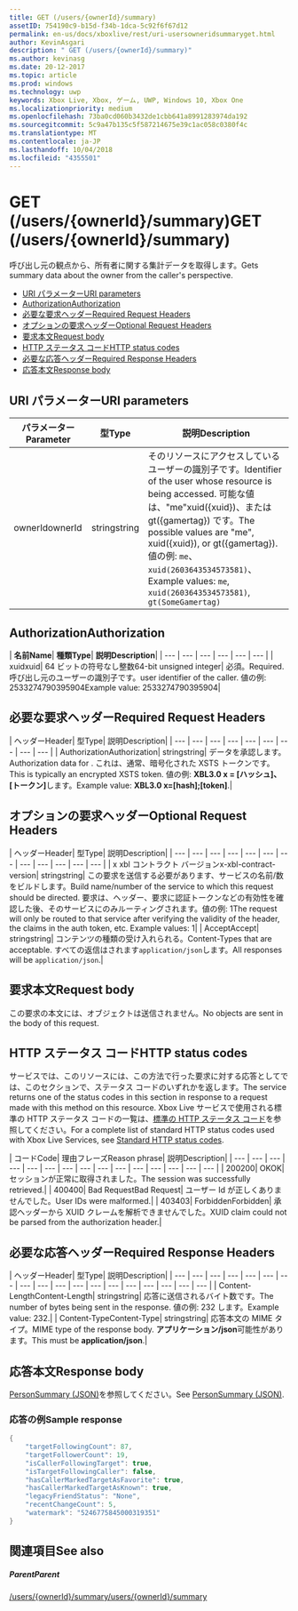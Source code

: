 ```yaml
---
title: GET (/users/{ownerId}/summary)
assetID: 754190c9-b15d-f34b-1dca-5c92f6f67d12
permalink: en-us/docs/xboxlive/rest/uri-usersowneridsummaryget.html
author: KevinAsgari
description: " GET (/users/{ownerId}/summary)"
ms.author: kevinasg
ms.date: 20-12-2017
ms.topic: article
ms.prod: windows
ms.technology: uwp
keywords: Xbox Live, Xbox, ゲーム, UWP, Windows 10, Xbox One
ms.localizationpriority: medium
ms.openlocfilehash: 73ba0cd060b3432de1cbb641a8991283974da192
ms.sourcegitcommit: 5c9a47b135c5f587214675e39c1ac058c0380f4c
ms.translationtype: MT
ms.contentlocale: ja-JP
ms.lasthandoff: 10/04/2018
ms.locfileid: "4355501"
---
```

# <a name="get-usersowneridsummary"></a><span data-ttu-id="00253-104">GET (/users/{ownerId}/summary)</span><span class="sxs-lookup"><span data-stu-id="00253-104">GET (/users/{ownerId}/summary)</span></span>
<span data-ttu-id="00253-105">呼び出し元の観点から、所有者に関する集計データを取得します。</span><span class="sxs-lookup"><span data-stu-id="00253-105">Gets summary data about the owner from the caller's perspective.</span></span>

  * [<span data-ttu-id="00253-106">URI パラメーター</span><span class="sxs-lookup"><span data-stu-id="00253-106">URI parameters</span></span>](#ID4EQ)
  * [<span data-ttu-id="00253-107">Authorization</span><span class="sxs-lookup"><span data-stu-id="00253-107">Authorization</span></span>](#ID4E2)
  * [<span data-ttu-id="00253-108">必要な要求ヘッダー</span><span class="sxs-lookup"><span data-stu-id="00253-108">Required Request Headers</span></span>](#ID4EBC)
  * [<span data-ttu-id="00253-109">オプションの要求ヘッダー</span><span class="sxs-lookup"><span data-stu-id="00253-109">Optional Request Headers</span></span>](#ID4EHD)
  * [<span data-ttu-id="00253-110">要求本文</span><span class="sxs-lookup"><span data-stu-id="00253-110">Request body</span></span>](#ID4EXE)
  * [<span data-ttu-id="00253-111">HTTP ステータス コード</span><span class="sxs-lookup"><span data-stu-id="00253-111">HTTP status codes</span></span>](#ID4ECF)
  * [<span data-ttu-id="00253-112">必要な応答ヘッダー</span><span class="sxs-lookup"><span data-stu-id="00253-112">Required Response Headers</span></span>](#ID4EZG)
  * [<span data-ttu-id="00253-113">応答本文</span><span class="sxs-lookup"><span data-stu-id="00253-113">Response body</span></span>](#ID4EGAAC)

<a id="ID4EQ"></a>


## <a name="uri-parameters"></a><span data-ttu-id="00253-114">URI パラメーター</span><span class="sxs-lookup"><span data-stu-id="00253-114">URI parameters</span></span>

| <span data-ttu-id="00253-115">パラメーター</span><span class="sxs-lookup"><span data-stu-id="00253-115">Parameter</span></span>| <span data-ttu-id="00253-116">型</span><span class="sxs-lookup"><span data-stu-id="00253-116">Type</span></span>| <span data-ttu-id="00253-117">説明</span><span class="sxs-lookup"><span data-stu-id="00253-117">Description</span></span>|
| --- | --- | --- |
| <span data-ttu-id="00253-118">ownerId</span><span class="sxs-lookup"><span data-stu-id="00253-118">ownerId</span></span>| <span data-ttu-id="00253-119">string</span><span class="sxs-lookup"><span data-stu-id="00253-119">string</span></span>| <span data-ttu-id="00253-120">そのリソースにアクセスしているユーザーの識別子です。</span><span class="sxs-lookup"><span data-stu-id="00253-120">Identifier of the user whose resource is being accessed.</span></span> <span data-ttu-id="00253-121">可能な値は、"me"xuid({xuid})、または gt({gamertag}) です。</span><span class="sxs-lookup"><span data-stu-id="00253-121">The possible values are "me", xuid({xuid}), or gt({gamertag}).</span></span> <span data-ttu-id="00253-122">値の例: <code>me</code>、 <code>xuid(2603643534573581)</code>、</span><span class="sxs-lookup"><span data-stu-id="00253-122">Example values: <code>me</code>, <code>xuid(2603643534573581)</code>,</span></span> <code>gt(SomeGamertag)</code>|

<a id="ID4E2"></a>


## <a name="authorization"></a><span data-ttu-id="00253-123">Authorization</span><span class="sxs-lookup"><span data-stu-id="00253-123">Authorization</span></span>

| <b><span data-ttu-id="00253-124">名前</span><span class="sxs-lookup"><span data-stu-id="00253-124">Name</span></span></b>| <b><span data-ttu-id="00253-125">種類</span><span class="sxs-lookup"><span data-stu-id="00253-125">Type</span></span></b>| <b><span data-ttu-id="00253-126">説明</span><span class="sxs-lookup"><span data-stu-id="00253-126">Description</span></span></b>|
| --- | --- | --- | --- | --- | --- |
| <span data-ttu-id="00253-127">xuid</span><span class="sxs-lookup"><span data-stu-id="00253-127">xuid</span></span>| <span data-ttu-id="00253-128">64 ビットの符号なし整数</span><span class="sxs-lookup"><span data-stu-id="00253-128">64-bit unsigned integer</span></span>| <span data-ttu-id="00253-129">必須。</span><span class="sxs-lookup"><span data-stu-id="00253-129">Required.</span></span> <span data-ttu-id="00253-130">呼び出し元のユーザーの識別子です。</span><span class="sxs-lookup"><span data-stu-id="00253-130">user identifier of the caller.</span></span> <span data-ttu-id="00253-131">値の例: 2533274790395904</span><span class="sxs-lookup"><span data-stu-id="00253-131">Example value: 2533274790395904</span></span>|

<a id="ID4EBC"></a>


## <a name="required-request-headers"></a><span data-ttu-id="00253-132">必要な要求ヘッダー</span><span class="sxs-lookup"><span data-stu-id="00253-132">Required Request Headers</span></span>

| <span data-ttu-id="00253-133">ヘッダー</span><span class="sxs-lookup"><span data-stu-id="00253-133">Header</span></span>| <span data-ttu-id="00253-134">型</span><span class="sxs-lookup"><span data-stu-id="00253-134">Type</span></span>| <span data-ttu-id="00253-135">説明</span><span class="sxs-lookup"><span data-stu-id="00253-135">Description</span></span>|
| --- | --- | --- | --- | --- | --- | --- | --- | --- |
| <span data-ttu-id="00253-136">Authorization</span><span class="sxs-lookup"><span data-stu-id="00253-136">Authorization</span></span>| <span data-ttu-id="00253-137">string</span><span class="sxs-lookup"><span data-stu-id="00253-137">string</span></span>| <span data-ttu-id="00253-138">データを承認します。</span><span class="sxs-lookup"><span data-stu-id="00253-138">Authorization data for .</span></span> <span data-ttu-id="00253-139">これは、通常、暗号化された XSTS トークンです。</span><span class="sxs-lookup"><span data-stu-id="00253-139">This is typically an encrypted XSTS token.</span></span> <span data-ttu-id="00253-140">値の例: <b>XBL3.0 x = [ハッシュ]、[トークン]</b>します。</span><span class="sxs-lookup"><span data-stu-id="00253-140">Example value: <b>XBL3.0 x=[hash];[token]</b>.</span></span>|

<a id="ID4EHD"></a>


## <a name="optional-request-headers"></a><span data-ttu-id="00253-141">オプションの要求ヘッダー</span><span class="sxs-lookup"><span data-stu-id="00253-141">Optional Request Headers</span></span>

| <span data-ttu-id="00253-142">ヘッダー</span><span class="sxs-lookup"><span data-stu-id="00253-142">Header</span></span>| <span data-ttu-id="00253-143">型</span><span class="sxs-lookup"><span data-stu-id="00253-143">Type</span></span>| <span data-ttu-id="00253-144">説明</span><span class="sxs-lookup"><span data-stu-id="00253-144">Description</span></span>|
| --- | --- | --- | --- | --- | --- | --- | --- | --- | --- | --- | --- |
| <span data-ttu-id="00253-145">x xbl コントラクト バージョン</span><span class="sxs-lookup"><span data-stu-id="00253-145">x-xbl-contract-version</span></span>| <span data-ttu-id="00253-146">string</span><span class="sxs-lookup"><span data-stu-id="00253-146">string</span></span>| <span data-ttu-id="00253-147">この要求を送信する必要があります、サービスの名前/数をビルドします。</span><span class="sxs-lookup"><span data-stu-id="00253-147">Build name/number of the service to which this request should be directed.</span></span> <span data-ttu-id="00253-148">要求は、ヘッダー、要求に認証トークンなどの有効性を確認した後、そのサービスにのみルーティングされます。値の例: 1</span><span class="sxs-lookup"><span data-stu-id="00253-148">The request will only be routed to that service after verifying the validity of the header, the claims in the auth token, etc. Example values: 1</span></span>|
| <span data-ttu-id="00253-149">Accept</span><span class="sxs-lookup"><span data-stu-id="00253-149">Accept</span></span>| <span data-ttu-id="00253-150">string</span><span class="sxs-lookup"><span data-stu-id="00253-150">string</span></span>| <span data-ttu-id="00253-151">コンテンツの種類の受け入れられる。</span><span class="sxs-lookup"><span data-stu-id="00253-151">Content-Types that are acceptable.</span></span> <span data-ttu-id="00253-152">すべての返信はされます<code>application/json</code>します。</span><span class="sxs-lookup"><span data-stu-id="00253-152">All responses will be <code>application/json</code>.</span></span>|

<a id="ID4EXE"></a>


## <a name="request-body"></a><span data-ttu-id="00253-153">要求本文</span><span class="sxs-lookup"><span data-stu-id="00253-153">Request body</span></span>

<span data-ttu-id="00253-154">この要求の本文には、オブジェクトは送信されません。</span><span class="sxs-lookup"><span data-stu-id="00253-154">No objects are sent in the body of this request.</span></span>

<a id="ID4ECF"></a>


## <a name="http-status-codes"></a><span data-ttu-id="00253-155">HTTP ステータス コード</span><span class="sxs-lookup"><span data-stu-id="00253-155">HTTP status codes</span></span>

<span data-ttu-id="00253-156">サービスでは、このリソースには、この方法で行った要求に対する応答としてでは、このセクションで、ステータス コードのいずれかを返します。</span><span class="sxs-lookup"><span data-stu-id="00253-156">The service returns one of the status codes in this section in response to a request made with this method on this resource.</span></span> <span data-ttu-id="00253-157">Xbox Live サービスで使用される標準の HTTP ステータス コードの一覧は、[標準の HTTP ステータス コード](../../additional/httpstatuscodes.md)を参照してください。</span><span class="sxs-lookup"><span data-stu-id="00253-157">For a complete list of standard HTTP status codes used with Xbox Live Services, see [Standard HTTP status codes](../../additional/httpstatuscodes.md).</span></span>

| <span data-ttu-id="00253-158">コード</span><span class="sxs-lookup"><span data-stu-id="00253-158">Code</span></span>| <span data-ttu-id="00253-159">理由フレーズ</span><span class="sxs-lookup"><span data-stu-id="00253-159">Reason phrase</span></span>| <span data-ttu-id="00253-160">説明</span><span class="sxs-lookup"><span data-stu-id="00253-160">Description</span></span>|
| --- | --- | --- | --- | --- | --- | --- | --- | --- | --- | --- | --- | --- | --- | --- |
| <span data-ttu-id="00253-161">200</span><span class="sxs-lookup"><span data-stu-id="00253-161">200</span></span>| <span data-ttu-id="00253-162">OK</span><span class="sxs-lookup"><span data-stu-id="00253-162">OK</span></span>| <span data-ttu-id="00253-163">セッションが正常に取得されました。</span><span class="sxs-lookup"><span data-stu-id="00253-163">The session was successfully retrieved.</span></span>|
| <span data-ttu-id="00253-164">400</span><span class="sxs-lookup"><span data-stu-id="00253-164">400</span></span>| <span data-ttu-id="00253-165">Bad Request</span><span class="sxs-lookup"><span data-stu-id="00253-165">Bad Request</span></span>| <span data-ttu-id="00253-166">ユーザー Id が正しくありませんでした。</span><span class="sxs-lookup"><span data-stu-id="00253-166">User IDs were malformed.</span></span>|
| <span data-ttu-id="00253-167">403</span><span class="sxs-lookup"><span data-stu-id="00253-167">403</span></span>| <span data-ttu-id="00253-168">Forbidden</span><span class="sxs-lookup"><span data-stu-id="00253-168">Forbidden</span></span>| <span data-ttu-id="00253-169">承認ヘッダーから XUID クレームを解析できませんでした。</span><span class="sxs-lookup"><span data-stu-id="00253-169">XUID claim could not be parsed from the authorization header.</span></span>|

<a id="ID4EZG"></a>


## <a name="required-response-headers"></a><span data-ttu-id="00253-170">必要な応答ヘッダー</span><span class="sxs-lookup"><span data-stu-id="00253-170">Required Response Headers</span></span>

| <span data-ttu-id="00253-171">ヘッダー</span><span class="sxs-lookup"><span data-stu-id="00253-171">Header</span></span>| <span data-ttu-id="00253-172">型</span><span class="sxs-lookup"><span data-stu-id="00253-172">Type</span></span>| <span data-ttu-id="00253-173">説明</span><span class="sxs-lookup"><span data-stu-id="00253-173">Description</span></span>|
| --- | --- | --- | --- | --- | --- | --- | --- | --- | --- | --- | --- | --- | --- | --- | --- | --- | --- |
| <span data-ttu-id="00253-174">Content-Length</span><span class="sxs-lookup"><span data-stu-id="00253-174">Content-Length</span></span>| <span data-ttu-id="00253-175">string</span><span class="sxs-lookup"><span data-stu-id="00253-175">string</span></span>| <span data-ttu-id="00253-176">応答に送信されるバイト数です。</span><span class="sxs-lookup"><span data-stu-id="00253-176">The number of bytes being sent in the response.</span></span> <span data-ttu-id="00253-177">値の例: 232 します。</span><span class="sxs-lookup"><span data-stu-id="00253-177">Example value: 232.</span></span>|
| <span data-ttu-id="00253-178">Content-Type</span><span class="sxs-lookup"><span data-stu-id="00253-178">Content-Type</span></span>| <span data-ttu-id="00253-179">string</span><span class="sxs-lookup"><span data-stu-id="00253-179">string</span></span>| <span data-ttu-id="00253-180">応答本文の MIME タイプ。</span><span class="sxs-lookup"><span data-stu-id="00253-180">MIME type of the response body.</span></span> <span data-ttu-id="00253-181"><b>アプリケーション/json</b>可能性があります。</span><span class="sxs-lookup"><span data-stu-id="00253-181">This must be <b>application/json</b>.</span></span>|

<a id="ID4EGAAC"></a>


## <a name="response-body"></a><span data-ttu-id="00253-182">応答本文</span><span class="sxs-lookup"><span data-stu-id="00253-182">Response body</span></span>

<span data-ttu-id="00253-183">[PersonSummary (JSON)](../../json/json-personsummary.md)を参照してください。</span><span class="sxs-lookup"><span data-stu-id="00253-183">See [PersonSummary (JSON)](../../json/json-personsummary.md).</span></span>

<a id="ID4ESAAC"></a>


### <a name="sample-response"></a><span data-ttu-id="00253-184">応答の例</span><span class="sxs-lookup"><span data-stu-id="00253-184">Sample response</span></span>


```cpp
{
    "targetFollowingCount": 87,
    "targetFollowerCount": 19,
    "isCallerFollowingTarget": true,
    "isTargetFollowingCaller": false,
    "hasCallerMarkedTargetAsFavorite": true,
    "hasCallerMarkedTargetAsKnown": true,
    "legacyFriendStatus": "None",
    "recentChangeCount": 5,
    "watermark": "5246775845000319351"
}

```


<a id="ID4E3AAC"></a>


## <a name="see-also"></a><span data-ttu-id="00253-185">関連項目</span><span class="sxs-lookup"><span data-stu-id="00253-185">See also</span></span>

<a id="ID4E5AAC"></a>


##### <a name="parent"></a><span data-ttu-id="00253-186">Parent</span><span class="sxs-lookup"><span data-stu-id="00253-186">Parent</span></span>

[<span data-ttu-id="00253-187">/users/{ownerId}/summary</span><span class="sxs-lookup"><span data-stu-id="00253-187">/users/{ownerId}/summary</span></span>](uri-usersowneridsummary.md)
